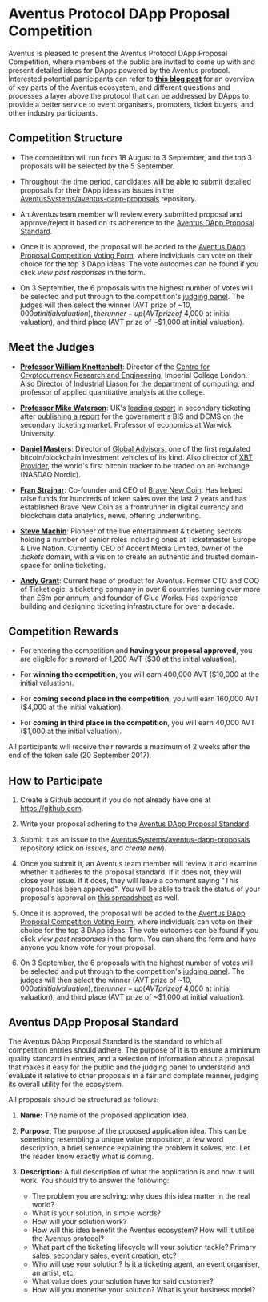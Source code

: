# Aventus Protocol DApp Proposal Competition
Aventus is pleased to present the Aventus Protocol DApp Proposal Competition, where members of the public are invited to come up with and present detailed ideas for DApps powered by the Aventus protocol. Interested potential participants can refer to **[this blog post](https://blog.aventus.io/a-closer-look-at-the-aventus-ecosystem-fd843786ddc9)** for an overview of key parts of the Aventus ecosystem, and different questions and processes a layer above the protocol that can be addressed by DApps to provide a better service to event organisers, promoters, ticket buyers, and other industry participants.

## Competition Structure
* The competition will run from 18 August to 3 September, and the top 3 proposals will be selected by the 5 September.

* Throughout the time period, candidates will be able to submit detailed proposals for their DApp ideas as issues in the [AventusSystems/aventus-dapp-proposals](https://github.com/AventusSystems/aventus-dapp-proposals) repository.

* An Aventus team member will review every submitted proposal and approve/reject it based on its adherence to the [Aventus DApp Proposal Standard](#aventus-dapp-proposal-standard).

* Once it is approved, the proposal will be added to the [Aventus DApp Proposal Competition Voting Form](https://docs.google.com/forms/d/1DVdtzHpfoCoem6iRSz67Br3Cews1kTC5dnhzLbJlEx8), where individuals can vote on their choice for the top 3 DApp ideas. The vote outcomes can be found if you click *view past responses* in the form. 

* On 3 September, the 6 proposals with the highest number of votes will be selected and put through to the competition's [judging panel](#meet-the-judges). The judges will then select the winner (AVT prize of ~$10,000 at initial valuation), the runner-up (AVT prize of ~$4,000 at initial valuation), and third place (AVT prize of ~$1,000 at initial valuation).

  
## Meet the Judges

* **[Professor William Knottenbelt](https://www.doc.ic.ac.uk/~wjk/)**: Director of the [Centre for Cryptocurrency Research and Engineering](http://www.ibtimes.co.uk/blockchain-imperial-college-london-launch-digital-asset-research-lab-1601789), Imperial College London. Also Director of Industrial Liason for the department of computing, and professor of applied quantitative analysis at the college. 

* **[Professor Mike Waterson](http://www2.warwick.ac.uk/fac/soc/economics/staff/mjwaterson/)**: UK's [leading expert](https://www.iq-mag.net/2016/09/waterson-braver-pricing-touts/#.WZXcsZOGPhM) in secondary ticketing after [publishing a report](http://www2.warwick.ac.uk/fac/soc/economics/staff/mjwaterson/ind-16-7-independent-review-online-secondary-ticketing-facilities.pdf) for the government's BIS and DCMS on the secondary ticketing market. Professor of economics at Warwick University.

* **[Daniel Masters](https://www.ft.com/content/98189e2a-2af2-11e5-acfb-cbd2e1c81cca)**: Director of [Global Advisors](https://www.coindesk.com/bitcoin-hedge-fund-launches-ethereum-subscribed-ico-investment-vehicle/), one of the first regulated bitcoin/blockchain investment vehicles of its kind. Also director of [XBT Provider](https://xbtprovider.com/), the world's first bitcoin tracker to be traded on an exchange (NASDAQ Nordic).

* **[Fran Strajnar](https://www.linkedin.com/in/fran-strajnar-5399a640/?ppe=1)**: Co-founder and CEO of [Brave New Coin](https://bravenewcoin.com). Has helped raise funds for hundreds of token sales over the last 2 years and has established Brave New Coin as a frontrunner in digital currency and blockchain data analytics, news, offering underwriting.

* **[Steve Machin](https://www.linkedin.com/in/stevemachin/?ppe=1)**: Pioneer of the live entertainment & ticketing sectors holding a number of senior roles including ones at Ticketmaster Europe & Live Nation. Currently CEO of Accent Media Limited, owner of the *.tickets* domain, with a vision to create an authentic and trusted domain-space for online ticketing.

* **[Andy Grant](https://www.linkedin.com/in/andy-g-6894005/)**: Current head of product for Aventus. Former CTO and COO of Ticketlogic, a ticketing company in over 6 countries turning over more than £6m per annum, and founder of Glue Works. Has experience building and designing ticketing infrastructure for over a decade.

## Competition Rewards

* For entering the competition and **having your proposal approved**, you are eligible for a reward of 1,200 AVT ($30 at the initial valuation).

* For **winning the competition**, you will earn 400,000 AVT ($10,000 at the initial valuation).

* For **coming second place in the competition**, you will earn 160,000 AVT ($4,000 at the initial valuation).

* For **coming in third place in the competition**, you will earn 40,000 AVT ($1,000 at the initial valuation).

All participants will receive their rewards a maximum of 2 weeks after the end of the token sale (20 September 2017).

## How to Participate
1. Create a Github account if you do not already have one at https://github.com.

2. Write your proposal adhering to the [Aventus DApp Proposal Standard](#aventus-dapp-proposal-standard).

3. Submit it as an issue to the [AventusSystems/aventus-dapp-proposals](https://github.com/AventusSystems/aventus-dapp-proposals) repository (click on *issues*, and *create new*). 

4. Once you submit it, an Aventus team member will review it and examine whether it adheres to the proposal standard. If it does not, they will close your issue. If it does, they will leave a comment saying "This proposal has been approved". You will be able to track the status of your proposal's approval on [this spreadsheet]() as well. 

5. Once it is approved, the proposal will be added to the [Aventus DApp Proposal Competition Voting Form](https://docs.google.com/forms/d/1DVdtzHpfoCoem6iRSz67Br3Cews1kTC5dnhzLbJlEx8), where individuals can vote on their choice for the top 3 DApp ideas. The vote outcomes can be found if you click *view past responses* in the form. You can share the form and have anyone you know vote for your proposal.

6. On 3 September, the 6 proposals with the highest number of votes will be selected and put through to the competition's [judging panel](#meet-the-judges). The judges will then select the winner (AVT prize of ~$10,000 at initial valuation), the runner-up (AVT prize of ~$4,000 at initial valuation), and third place (AVT prize of ~$1,000 at initial valuation).

## Aventus DApp Proposal Standard
The Aventus DApp Proposal Standard is the standard to which all competition entries should adhere. The purpose of it is to ensure a minimum quality standard in entries, and a selection of information about a proposal that makes it easy for the public and the judging panel to understand and evaluate it relative to other proposals in a fair and complete manner, judging its overall utility for the ecosystem.

All proposals should be structured as follows:

1. **Name:** The name of the proposed application idea.

2. **Purpose:** The purpose of the proposed application idea. This can be something resembling a unique value proposition, a few word description, a brief sentence explaining the problem it solves, etc. Let the reader know exactly what is coming.

3. **Description:** A full description of what the application is and how it will work. You should try to answer the following:
    * The problem you are solving: why does this idea matter in the real world?
    * What is your solution, in simple words?
    * How will your solution work?
    * How will this idea benefit the Aventus ecosystem? How will it utilise the Aventus protocol? 
    * What part of the ticketing lifecycle will your solution tackle? Primary sales, secondary sales, event creation, etc?
    * Who will use your solution? Is it a ticketing agent, an event organiser, an artist, etc.
    * What value does your solution have for said customer?
    * How will you monetise your solution? What is your business model?
  
